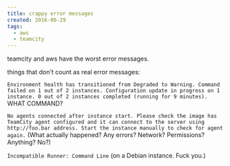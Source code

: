 ```yaml
---
title: crappy error messages
created: 2016-06-29
tags:
  - aws
  - teamcity
---
```


teamcity and aws have the worst error messages.

things that don't count as real error messages:

`Environment health has transitioned from Degraded to Warning. Command failed on 1 out of 2 instances. Configuration update in progress on 1 instance. 0 out of 2 instances completed (running for 9 minutes).` WHAT COMMAND?

`No agents connected after instance start. Please check the image has TeamCity agent configured and it can connect to the server using http://foo.bar address. Start the instance manually to check for agent again.` (What actually happened? Any errors? Network? Permissions? Anything? No?)

`Incompatible Runner: Command Line` (on a Debian instance. Fuck you.)

